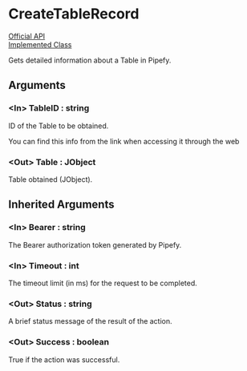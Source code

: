 # CreateTableRecord

[Official API](https://api-docs.pipefy.com/reference/mutations/getTable/)  
[Implemented Class](../Capgemini.Pipefy/TableRecord/GetTable.cs)

Gets detailed information about a Table in Pipefy.

## Arguments

### &lt;In&gt; TableID : string

ID of the Table to be obtained.

You can find this info from the link when accessing it through the web

### &lt;Out&gt; Table : JObject

Table obtained (JObject).

## Inherited Arguments

### &lt;In&gt; Bearer : string

The Bearer authorization token generated by Pipefy.

### &lt;In&gt; Timeout : int

The timeout limit (in ms) for the request to be completed.

### &lt;Out&gt; Status : string

A brief status message of the result of the action.

### &lt;Out&gt; Success : boolean

True if the action was successful.